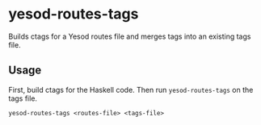 # yesod-routes-tags

Builds ctags for a Yesod routes file and merges tags into an existing tags file.

## Usage

First, build ctags for the Haskell code.
Then run `yesod-routes-tags` on the tags file.

```
yesod-routes-tags <routes-file> <tags-file>
```
